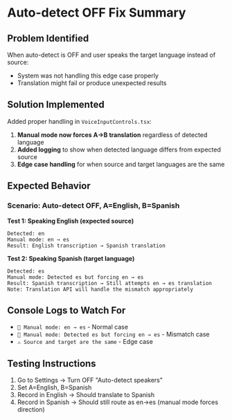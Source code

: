 # Auto-detect OFF Fix Summary

## Problem Identified
When auto-detect is OFF and user speaks the target language instead of source:
- System was not handling this edge case properly
- Translation might fail or produce unexpected results

## Solution Implemented
Added proper handling in `VoiceInputControls.tsx`:

1. **Manual mode now forces A→B translation** regardless of detected language
2. **Added logging** to show when detected language differs from expected source
3. **Edge case handling** for when source and target languages are the same

## Expected Behavior

### Scenario: Auto-detect OFF, A=English, B=Spanish

**Test 1: Speaking English (expected source)**
```
Detected: en
Manual mode: en → es
Result: English transcription → Spanish translation
```

**Test 2: Speaking Spanish (target language)**
```
Detected: es
Manual mode: Detected es but forcing en → es
Result: Spanish transcription → Still attempts en → es translation
Note: Translation API will handle the mismatch appropriately
```

## Console Logs to Watch For
- `📍 Manual mode: en → es` - Normal case
- `📍 Manual mode: Detected es but forcing en → es` - Mismatch case
- `⚠️ Source and target are the same` - Edge case

## Testing Instructions
1. Go to Settings → Turn OFF "Auto-detect speakers"
2. Set A=English, B=Spanish
3. Record in English → Should translate to Spanish
4. Record in Spanish → Should still route as en→es (manual mode forces direction)